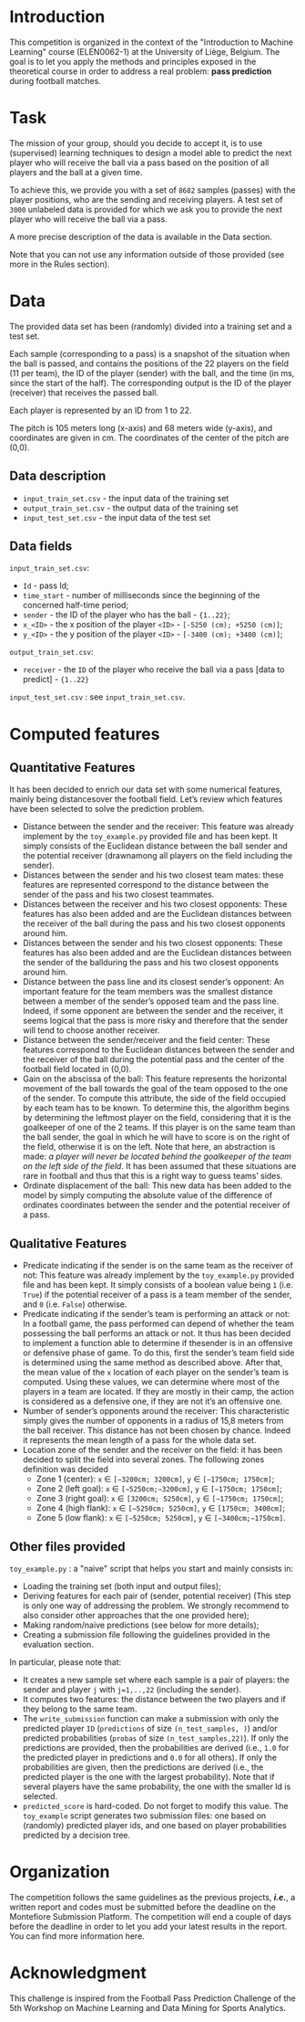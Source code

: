 # Introduction
This competition is organized in the context of the "Introduction to Machine Learning" course (ELEN0062-1) at the University of Liège, Belgium. The goal is to let you apply the methods and principles exposed in the theoretical course in order to address a real problem: **pass prediction** during football matches.

# Task
The mission of your group, should you decide to accept it, is to use (supervised) learning techniques to design a model able to predict the next player who will receive the ball via a pass based on the position of all players and the ball at a given time.

To achieve this, we provide you with a set of `8682` samples (passes) with the player positions, who are the sending and receiving players. A test set of `3000` unlabeled data is provided for which we ask you to provide the next player who will receive the ball via a pass.

A more precise description of the data is available in the Data section.

Note that you can not use any information outside of those provided (see more in the Rules section).

# Data
The provided data set has been (randomly) divided into a training set and a test set.

Each sample (corresponding to a pass) is a snapshot of the situation when the ball is passed, and contains the positions of the 22 players on the field (11 per team), the ID of the player (sender) with the ball, and the time (in ms, since the start of the half). The corresponding output is the ID of the player (receiver) that receives the passed ball.

Each player is represented by an ID from 1 to 22.

The pitch is 105 meters long (x-axis) and 68 meters wide (y-axis), and coordinates are given in cm. The coordinates of the center of the pitch are (0,0).

## Data description
- `input_train_set.csv` - the input data of the training set
- `output_train_set.csv` - the output data of the training set
- `input_test_set.csv` - the input data of the test set

## Data fields
`input_train_set.csv`:

* `Id` - pass Id;
* `time_start` - number of milliseconds since the beginning of the concerned half-time period;
* `sender` - the ID of the player who has the ball - `{1..22}`;
* `x_<ID>` - the x position of the player `<ID>` - `[-5250 (cm); +5250 (cm)]`;
* `y_<ID>` - the y position of the player `<ID>` - `[-3400 (cm); +3400 (cm)]`;

`output_train_set.csv`:

* `receiver` - the `ID` of the player who receive the ball via a pass [data to predict] - `{1..22}`

`input_test_set.csv` : see `input_train_set.csv`.


# Computed features
## Quantitative Features
It has been decided to enrich our data set with some numerical features, mainly being distancesover the football field. Let’s review which features have been selected to solve the prediction problem.
* Distance between the sender and the receiver: This feature was already implement by the `toy_example.py` provided file and has been kept. It simply consists of the Euclidean distance between the ball sender and the potential receiver (drawnamong all players on the field including the sender).
* Distances between the sender and his two closest team mates: these features are represented correspond to the distance between the sender of the pass and his two closest teammates.
* Distances between the receiver and his two closest opponents: These features has also been added and are the Euclidean distances between the receiver of the ball during the pass and his two closest opponents around him.
* Distances between the sender and his two closest opponents: These features has also been added and are the Euclidean distances between the sender of the ballduring the pass and his two closest opponents around him.
* Distance between the pass line and its closest sender’s opponent: An important feature for the team members was the smallest distance between a member of the sender’s opposed team and the pass line. Indeed, if some opponent are between the sender and the receiver, it seems logical that the pass is more risky and therefore that the sender will tend to choose another receiver.
* Distance between the sender/receiver and the field center: These features correspond to the Euclidean distances between the sender and the receiver of the ball during the potential pass and the center of the football field located in (0,0).
* Gain on the abscissa of the ball: This feature represents the horizontal movement of the ball towards the goal of the team opposed to the one of the sender. To compute this attribute, the side of the field occupied by each team has to be known. To determine this, the algorithm begins by determining the leftmost player on the field, considering that it is the goalkeeper of one of the 2 teams. If this player is on the same team than the ball sender, the goal in which he will have to score is on the right of the field, otherwise it is on the left. Note that here, an abstraction is made: *a player will never be located behind the goalkeeper of the team on the left side of the field*. It has been assumed that these situations are rare in football and thus that this is a right way to guess teams’ sides.
* Ordinate displacement of the ball: This new data has been added to the model by simply computing the absolute value of the difference of ordinates coordinates between the sender and the potential receiver of a pass.
## Qualitative Features
* Predicate indicating if the sender is on the same team as the receiver of not: This feature was already implement by the `toy_example.py` provided file and has been kept. It simply consists of a boolean value being `1` (i.e. `True`) if the potential receiver of a pass is a team member of the sender, and `0` (i.e. `False`) otherwise.
* Predicate indicating if the sender’s team is performing an attack or not: In a football game, the pass performed can depend of whether the team possessing the ball performs an attack or not. It thus has been decided to implement a function able to determine if thesender is in an offensive or defensive phase of game.  To do this, first the sender’s team field side is determined using the same method as described above. After that, the mean value of the `x` location of each player on the sender’s team is computed. Using these values, we can determine where most of the players in a team are located. If they are mostly in their camp, the action is considered as a defensive one, if they are not it’s an offensive one.
* Number of sender’s opponents around the receiver: This characteristic simply gives the number of opponents in a radius of 15,8 meters from the ball receiver. This distance has not been chosen by chance. Indeed it represents the mean length of a pass for the whole data set.
* Location zone of the sender and the receiver on the field: it has been decided to split the field into several zones. The following zones definition was decided
    - Zone 1 (center): `x` &isin; `[−3200cm; 3200cm]`, `y` &isin; `[−1750cm; 1750cm]`;
    - Zone 2 (left goal): `x` &isin; `[−5250cm;−3200cm]`, `y` &isin; `[−1750cm; 1750cm]`;
    - Zone 3 (right goal): `x` &isin; `[3200cm; 5250cm]`, `y` &isin; `[−1750cm; 1750cm]`;
    - Zone 4 (high flank): `x` &isin; `[−5250cm; 5250cm]`, `y` &isin; `[1750cm; 3400cm]`;
    - Zone 5 (low flank): `x` &isin; `[−5250cm; 5250cm]`, `y` &isin; `[−3400cm;−1750cm]`.

## Other files provided
`toy_example.py` : a "naive" script that helps you start and mainly consists in:

* Loading the training set (both input and output files);
* Deriving features for each pair of (sender, potential receiver) (This step is only one way of addressing the problem. We strongly recommend to also consider other approaches that the one provided here);
* Making random/naive predictions (see below for more details);
* Creating a submission file following the guidelines provided in the evaluation section.

In particular, please note that:
* It creates a new sample set where each sample is a pair of players: the sender and player `j` with `j=1,..,22` (including the sender).
* It computes two features: the distance between the two players and if they belong to the same team.
* The `write_submission` function can make a submission with only the predicted player `ID` (`predictions` of size `(n_test_samples, )`) and/or predicted probabilities (`probas` of size `(n_test_samples,22)`). If only the predictions are provided, then the probabilities are derived (i.e., `1.0` for the predicted player in predictions and `0.0` for all others). If only the probabilities are given, then the predictions are derived (i.e., the predicted player is the one with the largest probability). Note that if several players have the same probability, the one with the smaller Id is selected.
* `predicted_score` is hard-coded. Do not forget to modify this value.
The `toy_example` script generates two submission files: one based on (randomly) predicted player ids, and one based on player probabilities predicted by a decision tree.

# Organization
The competition follows the same guidelines as the previous projects, ***i.e.***, a written report and codes must be submitted before the deadline on the Montefiore Submission Platform. The competition will end a couple of days before the deadline in order to let you add your latest results in the report. You can find more information here.


# Acknowledgment
This challenge is inspired from the Football Pass Prediction Challenge of the 5th Workshop on Machine Learning and Data Mining for Sports Analytics.
